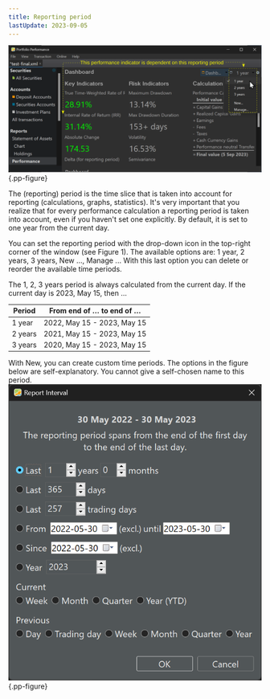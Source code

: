```yaml
---
title: Reporting period
lastUpdate: 2023-09-05
---
```


![Drop-down list for selecting the reporting period](images/reporting-period-performance.svg){.pp-figure}

The (reporting) period is the time slice that is taken into account for reporting (calculations, graphs, statistics). It's very important that you realize that for every performance calculation a reporting period is taken into account, even if you haven't set one explicitly. By default, it is set to one year from the current day.

You can set the reporting period with the drop-down icon in the top-right corner of the window (see Figure 1). The available options are: 1 year, 2 years, 3 years, New ..., Manage ... With this last option you can delete or reorder the available time periods.

The 1, 2, 3 years period is always calculated from the current day. If the current day is 2023, May 15, then ...

| Period  | From end of … to end of …   | 
| ---     | ----                        |
| 1 year  | 2022, May 15 - 2023, May 15 | 
| 2 years | 2021, May 15 - 2023, May 15 | 
| 3 years | 2020, May 15 - 2023, May 15 |

With New, you can create custom time periods. The options in the figure below are self-explanatory. You cannot give a self-chosen name to this period.
![Different custom time periods for reporting](images/reporting-period-new.png){.pp-figure}